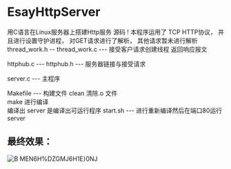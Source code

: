 # EsayHttpServer
用C语言在Linux服务器上搭建Http服务  源码
! 本程序运用了 TCP HTTP协议， 并且进行设置守护进程， 对GET请求进行了解析， 其他请求暂未进行解析
  thread_work.h --
  thread_work.c --- 接受客户请求创建线程 返回响应报文
  
  httphub.c     ---
  httphub.h     --- 服务器链接与接受请求
  
  server.c      --- 主程序
  
  Makefile      --- 构建文件   clean 清除.o 文件  
                  make  进行编译  
                  编译出  server 是编译出可运行程序
  start.sh      --- 进行重新编译然后在端口80运行 server
## 最终效果：
![B MEN6H%D`ZG`MJ6H1E}0NJ](https://user-images.githubusercontent.com/74131166/163678006-a46930dc-5987-4db2-aa44-5d7ad40922d2.png)
